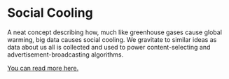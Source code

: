 # Social Cooling

A neat concept describing how, much like greenhouse gases cause global warming, big data causes social cooling. We gravitate to similar ideas as data about us all is collected and used to power content-selecting and advertisement-broadcasting algorithms.

[You can read more here.](https://www.socialcooling.com)
